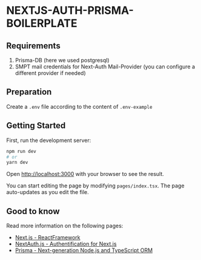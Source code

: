 # NEXTJS-AUTH-PRISMA-BOILERPLATE

## Requirements 

1. Prisma-DB (here we used postgresql)
2. SMPT mail credentials for Next-Auth Mail-Provider (you can configure a different provider if needed)

## Preparation

Create a `.env` file according to the content of `.env-example`

## Getting Started

First, run the development server:

```bash
npm run dev
# or
yarn dev
```

Open [http://localhost:3000](http://localhost:3000) with your browser to see the result.

You can start editing the page by modifying `pages/index.tsx`. The page auto-updates as you edit the file.


## Good to know

Read more information on the following pages:

- [Next.js - ReactFramework](https://nextjs.org/)
- [NextAuth.js - Authentification for Next.js](https://next-auth.js.org/)
- [Prisma - Next-generation Node.js and TypeScript ORM](https://www.prisma.io/)